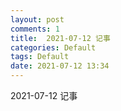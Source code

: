 ```yaml
---
layout: post
comments: 1
title:  2021-07-12 记事
categories: Default
tags: Default
date: 2021-07-12 13:34
---
```


 2021-07-12 记事





